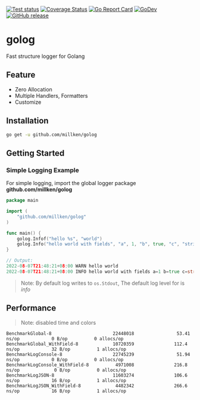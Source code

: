[![Test status](https://github.com/millken/golog/actions/workflows/test.yml/badge.svg?branch=main)](https://github.com/millken/golog/actions?workflow=test)
[![Coverage Status](https://coveralls.io/repos/github/millken/golog/badge.svg?branch=main)](https://coveralls.io/github/millken/golog?branch=main)
[![Go Report Card](https://goreportcard.com/badge/github.com/millken/golog)](https://goreportcard.com/report/github.com/millken/golog)
[![GoDev](https://img.shields.io/badge/go.dev-reference-007d9c?logo=go&logoColor=white)](https://pkg.go.dev/github.com/millken/golog)
[![GitHub release](https://img.shields.io/github/release/millken/golog.svg)](https://github.com/millken/golog/releases)
# golog
Fast structure logger for Golang

## Feature
  - Zero Allocation
  - Multiple Handlers, Formatters
  - Customize 

## Installation

```bash
go get -u github.com/millken/golog
```

## Getting Started

### Simple Logging Example

For simple logging, import the global logger package **github.com/millken/golog**

```go
package main

import (
    "github.com/millken/golog"
)

func main() {
    golog.Infof("hello %s", "world")
    golog.Info("hello world with fields", "a", 1, "b", true, "c", "string")
}

// Output: 
2022-08-07T21:48:21+08:00 WARN hello world
2022-08-07T21:48:21+08:00 INFO hello world with fields a=1 b=true c=string
```

> Note: By default log writes to `os.Stdout`, The default log level for is *info*

## Performance 
> Note: disabled time and colors

```
BenchmarkGlobal-8                       22448018                53.41 ns/op            0 B/op          0 allocs/op
BenchmarkGlobal_WithField-8             10720359               112.4 ns/op            32 B/op          1 allocs/op
BenchmarkLogConsole-8                   22745239                51.94 ns/op            0 B/op          0 allocs/op
BenchmarkLogConsole_WithField-8          4971008               216.8 ns/op             0 B/op          0 allocs/op
BenchmarkLogJSON-8                      11603274               106.6 ns/op            16 B/op          1 allocs/op
BenchmarkLogJSON_WithField-8             4482342               266.6 ns/op            16 B/op          1 allocs/op
```

